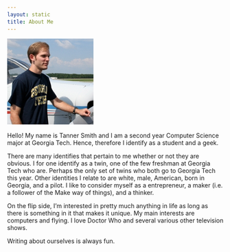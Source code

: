 ```yaml
---
layout: static
title: About Me
---
```


<img src="images/profilePicture.jpg" alt="Picture of Myself" class="left"/>

Hello! My name is Tanner Smith and I am a second year Computer Science major at Georgia Tech. Hence, therefore I identify as a student and a geek.

There are many identifies that pertain to me whether or not they are obvious. I for one identify as a twin, one of the few freshman at Georgia Tech who are. Perhaps the only set of twins who both go to Georgia Tech this year. Other identities I relate to are white, male, American, born in Georgia, and a pilot. I like to consider myself as a entrepreneur, a maker (i.e. a follower of the Make way of things), and a thinker.

On the flip side, I’m interested in pretty much anything in life as long as there is something in it that makes it unique. My main interests are computers and flying. I love Doctor Who and several various other television shows.

Writing about ourselves is always fun.